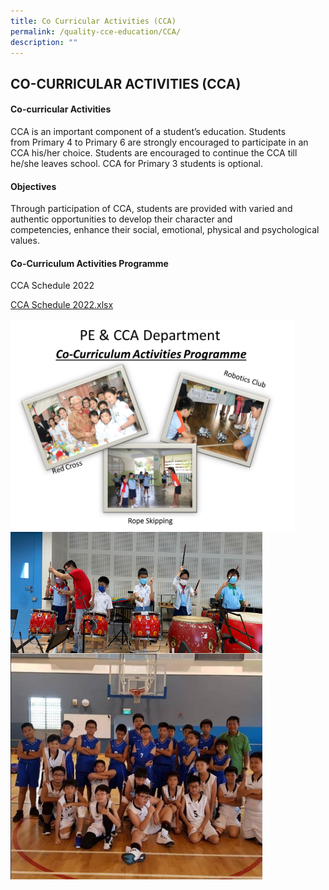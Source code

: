 ```yaml
---
title: Co Curricular Activities (CCA)
permalink: /quality-cce-education/CCA/
description: ""
---
```

## CO-CURRICULAR ACTIVITIES (CCA)

#### Co-curricular Activities


CCA is an important component of a student’s education. Students from Primary 4 to Primary 6 are strongly encouraged to participate in an CCA his/her choice. Students are encouraged to continue the CCA till he/she leaves school. CCA for Primary 3 students is optional.

#### Objectives


Through participation of CCA, students are provided with varied and authentic opportunities to develop their character and competencies, enhance their social, emotional, physical and psychological values.

#### Co-Curriculum Activities Programme

CCA Schedule 2022  

[CCA Schedule 2022.xlsx](https://holyinnocentspri.moe.edu.sg/qql/slot/u682/2022/FOR%20WEBSITE/CCA%20Schedule%202022.xlsx)

<img style="width: 90%;" src="/images/CCA1.png" align = "center" />

<br>

<img style="width: 80%;" src="/images/CCA2.png" align = "center" />

<br>

<img style="width: 80%;" src="/images/CCA3.png" align = "center" />

